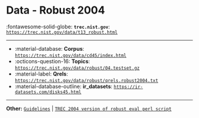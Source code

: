 # Data - Robust 2004 

:fontawesome-solid-globe: **`trec.nist.gov`**: [`https://trec.nist.gov/data/t13_robust.html`](https://trec.nist.gov/data/t13_robust.html)

---

- :material-database: **Corpus**: [`https://trec.nist.gov/data/cd45/index.html`](https://trec.nist.gov/data/cd45/index.html)
- :octicons-question-16: **Topics**: [`https://trec.nist.gov/data/robust/04.testset.gz`](https://trec.nist.gov/data/robust/04.testset.gz)
- :material-label: **Qrels**: [`https://trec.nist.gov/data/robust/qrels.robust2004.txt`](https://trec.nist.gov/data/robust/qrels.robust2004.txt)
- :material-database-outline: **ir_datasets**: [`https://ir-datasets.com/disks45.html`](https://ir-datasets.com/disks45.html)


---

**Other:** [`Guidelines`](https://trec.nist.gov/data/robust/04.guidelines.html) | [`TREC 2004 version of robust eval perl script`](https://trec.nist.gov/data/robust/robust2004_eval.pl)
